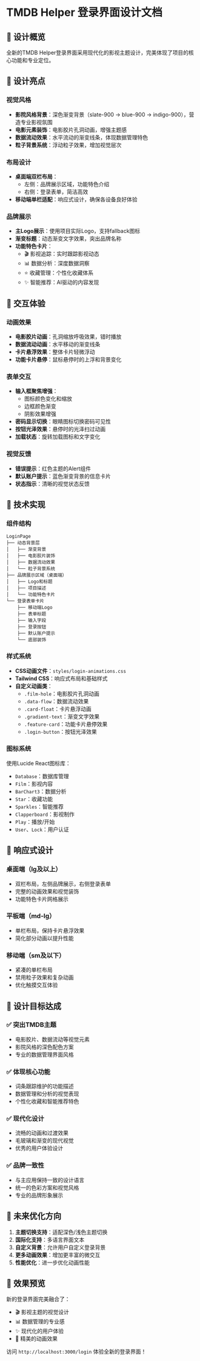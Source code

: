 # TMDB Helper 登录界面设计文档

## 🎨 设计概览

全新的TMDB Helper登录界面采用现代化的影视主题设计，完美体现了项目的核心功能和专业定位。

## 🌟 设计亮点

### 视觉风格
- **影院风格背景**：深色渐变背景（slate-900 → blue-900 → indigo-900），营造专业影视氛围
- **电影元素装饰**：电影胶片孔洞动画，增强主题感
- **数据流动效果**：水平流动的渐变线条，体现数据管理特色
- **粒子背景系统**：浮动粒子效果，增加视觉层次

### 布局设计
- **桌面端双栏布局**：
  - 左侧：品牌展示区域，功能特色介绍
  - 右侧：登录表单，简洁高效
- **移动端单栏适配**：响应式设计，确保各设备良好体验

### 品牌展示
- **主Logo展示**：使用项目实际Logo，支持fallback图标
- **渐变标题**：动态渐变文字效果，突出品牌名称
- **功能特色卡片**：
  - 🎬 影视追踪：实时跟踪影视动态
  - 📊 数据分析：深度数据洞察
  - ⭐ 收藏管理：个性化收藏体系
  - ✨ 智能推荐：AI驱动的内容发现

## 🚀 交互体验

### 动画效果
- **电影胶片动画**：孔洞缩放呼吸效果，错时播放
- **数据流动动画**：水平移动的渐变线条
- **卡片悬浮效果**：整体卡片轻微浮动
- **功能卡片悬停**：鼠标悬停时的上浮和背景变化

### 表单交互
- **输入框聚焦增强**：
  - 图标颜色变化和缩放
  - 边框颜色渐变
  - 阴影效果增强
- **密码显示切换**：眼睛图标切换密码可见性
- **按钮光泽效果**：悬停时的光泽扫过动画
- **加载状态**：旋转加载图标和文字变化

### 视觉反馈
- **错误提示**：红色主题的Alert组件
- **默认账户提示**：蓝色渐变背景的信息卡片
- **状态指示**：清晰的视觉状态反馈

## 🔧 技术实现

### 组件结构
```
LoginPage
├── 动态背景层
│   ├── 渐变背景
│   ├── 电影胶片装饰
│   ├── 数据流动效果
│   └── 粒子背景系统
├── 品牌展示区域（桌面端）
│   ├── Logo和标题
│   ├── 项目描述
│   └── 功能特色卡片
└── 登录表单卡片
    ├── 移动端Logo
    ├── 表单标题
    ├── 输入字段
    ├── 登录按钮
    ├── 默认账户提示
    └── 底部装饰
```

### 样式系统
- **CSS动画文件**：`styles/login-animations.css`
- **Tailwind CSS**：响应式布局和基础样式
- **自定义动画类**：
  - `.film-hole`：电影胶片孔洞动画
  - `.data-flow`：数据流动效果
  - `.card-float`：卡片悬浮动画
  - `.gradient-text`：渐变文字效果
  - `.feature-card`：功能卡片悬停效果
  - `.login-button`：按钮光泽效果

### 图标系统
使用Lucide React图标库：
- `Database`：数据库管理
- `Film`：影视内容
- `BarChart3`：数据分析
- `Star`：收藏功能
- `Sparkles`：智能推荐
- `Clapperboard`：影视制作
- `Play`：播放/开始
- `User`、`Lock`：用户认证

## 📱 响应式设计

### 桌面端（lg及以上）
- 双栏布局，左侧品牌展示，右侧登录表单
- 完整的动画效果和视觉装饰
- 功能特色卡片网格展示

### 平板端（md-lg）
- 单栏布局，保持卡片悬浮效果
- 简化部分动画以提升性能

### 移动端（sm及以下）
- 紧凑的单栏布局
- 禁用粒子效果和复杂动画
- 优化触摸交互体验

## 🎯 设计目标达成

### ✅ 突出TMDB主题
- 电影胶片、数据流动等视觉元素
- 影院风格的深色配色方案
- 专业的数据管理界面风格

### ✅ 体现核心功能
- 词条跟踪维护的功能描述
- 数据管理和分析的视觉表现
- 个性化收藏和智能推荐特色

### ✅ 现代化设计
- 流畅的动画和过渡效果
- 毛玻璃和渐变的现代视觉
- 优秀的用户体验设计

### ✅ 品牌一致性
- 与主应用保持一致的设计语言
- 统一的色彩方案和视觉风格
- 专业的品牌形象展示

## 🔮 未来优化方向

1. **主题切换支持**：适配深色/浅色主题切换
2. **国际化支持**：多语言界面文本
3. **自定义背景**：允许用户自定义登录背景
4. **更多动画效果**：增加更丰富的微交互
5. **性能优化**：进一步优化动画性能

## 📸 效果预览

新的登录界面完美融合了：
- 🎬 影视主题的视觉设计
- 📊 数据管理的专业感
- ✨ 现代化的用户体验
- 🎨 精美的动画效果

访问 `http://localhost:3000/login` 体验全新的登录界面！
